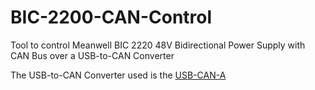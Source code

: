 # BIC-2200-CAN-Control
Tool to control Meanwell BIC 2220 48V Bidirectional Power Supply with CAN Bus over a USB-to-CAN Converter

The USB-to-CAN Converter used is the [USB-CAN-A](https://www.waveshare.com/wiki/USB-CAN-A)
